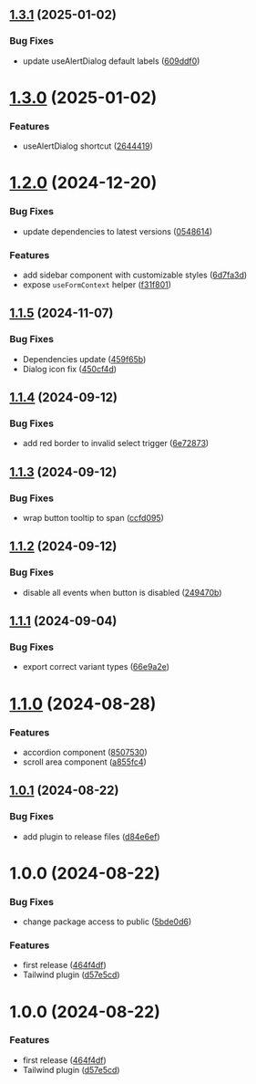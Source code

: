 ## [1.3.1](https://github.com/LarisLab/ui/compare/v1.3.0...v1.3.1) (2025-01-02)


### Bug Fixes

* update useAlertDialog default labels ([609ddf0](https://github.com/LarisLab/ui/commit/609ddf0a086934681e47b709a67919ff1e4be572))

# [1.3.0](https://github.com/LarisLab/ui/compare/v1.2.0...v1.3.0) (2025-01-02)


### Features

* useAlertDialog shortcut ([2644419](https://github.com/LarisLab/ui/commit/2644419b65c6e9b41be05332be9889f96b0dc00c))

# [1.2.0](https://github.com/LarisLab/ui/compare/v1.1.5...v1.2.0) (2024-12-20)


### Bug Fixes

* update dependencies to latest versions ([0548614](https://github.com/LarisLab/ui/commit/05486148f4991c1ea4067d2524f8c8bc3f20fb49))


### Features

* add sidebar component with customizable styles ([6d7fa3d](https://github.com/LarisLab/ui/commit/6d7fa3d5dad23b9e1175bf1d64b9eb50926e5119))
* expose `useFormContext` helper ([f31f801](https://github.com/LarisLab/ui/commit/f31f801e871b64a5fed910a4dd7a4908922e1556))

## [1.1.5](https://github.com/LarisLab/ui/compare/v1.1.4...v1.1.5) (2024-11-07)


### Bug Fixes

* Dependencies update ([459f65b](https://github.com/LarisLab/ui/commit/459f65bff19db6c5ae5c205aca9f18c229068b9a))
* Dialog icon fix ([450cf4d](https://github.com/LarisLab/ui/commit/450cf4d8c0297b50fdff6c2bfb67ab70b46b105a))

## [1.1.4](https://github.com/LarisLab/ui/compare/v1.1.3...v1.1.4) (2024-09-12)


### Bug Fixes

* add red border to invalid select trigger ([6e72873](https://github.com/LarisLab/ui/commit/6e72873dd4e5dd08f2b73941458d8049db751fa4))

## [1.1.3](https://github.com/LarisLab/ui/compare/v1.1.2...v1.1.3) (2024-09-12)


### Bug Fixes

* wrap button tooltip to span ([ccfd095](https://github.com/LarisLab/ui/commit/ccfd0954a91add8f23c79ea2f0cafd1849cd3663))

## [1.1.2](https://github.com/LarisLab/ui/compare/v1.1.1...v1.1.2) (2024-09-12)


### Bug Fixes

* disable all events when button is disabled ([249470b](https://github.com/LarisLab/ui/commit/249470ba33f87dd89565b34c9f26800a09d1a930))

## [1.1.1](https://github.com/LarisLab/ui/compare/v1.1.0...v1.1.1) (2024-09-04)


### Bug Fixes

* export correct variant types ([66e9a2e](https://github.com/LarisLab/ui/commit/66e9a2e9c86488de60840b7da01eaa70de9c1969))

# [1.1.0](https://github.com/LarisLab/ui/compare/v1.0.1...v1.1.0) (2024-08-28)


### Features

* accordion component ([8507530](https://github.com/LarisLab/ui/commit/85075309a43f5b9064debe1af548c295b731c7bd))
* scroll area component ([a855fc4](https://github.com/LarisLab/ui/commit/a855fc4ec7905c7ae33224aa8ad4c641f8160c7f))

## [1.0.1](https://github.com/LarisLab/ui/compare/v1.0.0...v1.0.1) (2024-08-22)


### Bug Fixes

* add plugin to release files ([d84e6ef](https://github.com/LarisLab/ui/commit/d84e6efedcdca2a76ae14e629854819bfc3ad0d2))

# 1.0.0 (2024-08-22)


### Bug Fixes

* change package access to public ([5bde0d6](https://github.com/LarisLab/ui/commit/5bde0d66b9e5642b3b38d36fd1a54a3fa7dd0495))


### Features

* first release ([464f4df](https://github.com/LarisLab/ui/commit/464f4dfecc5560ce0ca34d3926534694a742abdb))
* Tailwind plugin ([d57e5cd](https://github.com/LarisLab/ui/commit/d57e5cdddbda3a6996506a454cd598fcf5965f66))

# 1.0.0 (2024-08-22)


### Features

* first release ([464f4df](https://github.com/LarisLab/ui/commit/464f4dfecc5560ce0ca34d3926534694a742abdb))
* Tailwind plugin ([d57e5cd](https://github.com/LarisLab/ui/commit/d57e5cdddbda3a6996506a454cd598fcf5965f66))
